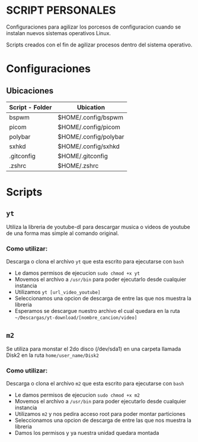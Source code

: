 # SCRIPT PERSONALES
Configuraciones para agilizar los porcesos de
configuracion cuando se instalan nuevos sistemas operativos Linux.

Scripts creados con el fin de agilizar procesos dentro del sistema operativo.


# Configuraciones

## Ubicaciones

| Script - Folder | Ubication |
| --- | --- |
| bspwm | $HOME/.config/bspwm |
| picom | $HOME/.config/picom |
| polybar | $HOME/.config/polybar |
| sxhkd | $HOME/.config/sxhkd |
| .gitconfig | $HOME/.gitconfig |
| .zshrc | $HOME/.zshrc |

# Scripts

## `yt` 
 Utiliza la libreria de youtube-dl para descargar musica o videos de youtube de una forma mas simple al comando original.
### Como utilizar:
Descarga o clona el archivo `yt` que esta escrito para ejecutarse con `bash`
- Le damos permisos de ejecucion `sudo chmod +x yt`
- Movemos el archivo a `/usr/bin` para poder ejecutarlo desde cualquier instancia
- Utilizamos `yt [url_video_youtube]`
- Seleccionamos una opcion de descarga de entre las que nos muestra la libreria
- Esperamos se descargue nuestro archivo el cual quedara en la ruta `~/Descargas/yt-download/[nombre_cancion/video]`

## `m2` 
Se utiliza para monstar el 2do disco (/dev/sda1) en una carpeta llamada Disk2 en la ruta `home/user_name/Disk2` 
### Como utilizar:
Descarga o clona el archivo `m2` que esta escrito para ejecutarse con `bash`
- Le damos permisos de ejecucion `sudo chmod +x m2`
- Movemos el archivo a `/usr/bin` para poder ejecutarlo desde cualquier instancia
- Utilizamos `m2` y nos pedira acceso root para poder montar particiones
- Seleccionamos una opcion de descarga de entre las que nos muestra la libreria
- Damos los permisos y ya nuestra unidad quedara montada
